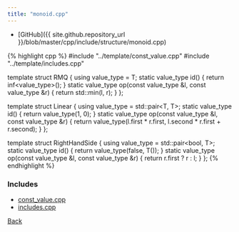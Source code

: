 ```yaml
---
title: "monoid.cpp"
---
```


- [GitHub]({{ site.github.repository_url }}/blob/master/cpp/include/structure/monoid.cpp)

{% highlight cpp %}
#include "../template/const_value.cpp"
#include "../template/includes.cpp"

template <typename T> struct RMQ {
  using value_type = T;
  static value_type id() { return inf<value_type>(); }
  static value_type op(const value_type &l, const value_type &r) {
    return std::min(l, r);
  }
};

template <typename T> struct Linear {
  using value_type = std::pair<T, T>;
  static value_type id() { return value_type(1, 0); }
  static value_type op(const value_type &l, const value_type &r) {
    return value_type(l.first * r.first, l.second * r.first + r.second);
  }
};

template <typename T> struct RightHandSide {
  using value_type = std::pair<bool, T>;
  static value_type id() { return value_type(false, T()); }
  static value_type op(const value_type &l, const value_type &r) {
    return r.first ? r : l;
  }
};
{% endhighlight %}

### Includes

- [const_value.cpp](../template/const_value)
- [includes.cpp](../template/includes)

[Back](../..)
